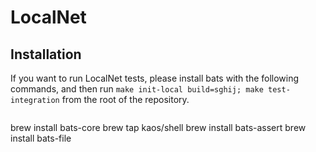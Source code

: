 # LocalNet

## 

## Installation

If you want to run LocalNet tests, please install bats with the following commands, and then run 
```make init-local build=sghij; make test-integration```
from the root of the repository.

```

```
brew install bats-core
brew tap kaos/shell
brew install bats-assert
brew install bats-file
```